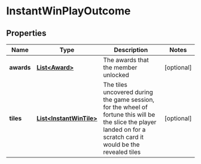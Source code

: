 

# InstantWinPlayOutcome



## Properties

| Name | Type | Description | Notes |
|------------ | ------------- | ------------- | -------------|
|**awards** | [**List&lt;Award&gt;**](Award.md) | The awards that the member unlocked |  [optional] |
|**tiles** | [**List&lt;InstantWinTile&gt;**](InstantWinTile.md) | The tiles uncovered during the game session, for the wheel of fortune this will be the slice the player landed on for a scratch card it would be the revealed tiles |  [optional] |



